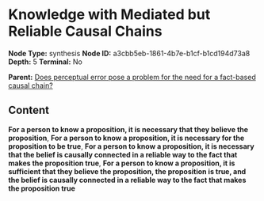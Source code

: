 # Knowledge with Mediated but Reliable Causal Chains

**Node Type:** synthesis
**Node ID:** a3cbb5eb-1861-4b7e-b1cf-b1cd194d73a8
**Depth:** 5
**Terminal:** No

**Parent:** [Does perceptual error pose a problem for the need for a fact-based causal chain?](does-perceptual-error-pose-a-problem-for-the-need-for-a-fact-based-causal-chain-antithesis-ccf3d7f8-0b8e-4117-9d1f-dc81fa76d088.md)

## Content

**For a person to know a proposition, it is necessary that they believe the proposition**, **For a person to know a proposition, it is necessary for the proposition to be true**, **For a person to know a proposition, it is necessary that the belief is causally connected in a reliable way to the fact that makes the proposition true**, **For a person to know a proposition, it is sufficient that they believe the proposition, the proposition is true, and the belief is causally connected in a reliable way to the fact that makes the proposition true**
